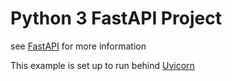 # Python 3 FastAPI Project

see [FastAPI](https://fastapi.tiangolo.com) for more information

This example is set up to run behind [Uvicorn](https://www.uvicorn.org)
